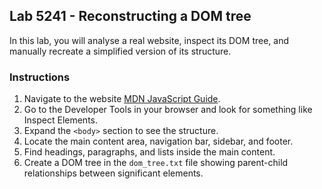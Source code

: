 ## Lab 5241 - Reconstructing a DOM tree
In this lab, you will analyse a real website, inspect its DOM tree, and manually recreate a simplified version of its structure.
### Instructions
1. Navigate to the website [MDN JavaScript Guide](https://developer.mozilla.org/en-US/docs/Web/JavaScript/Guide).
2. Go to the Developer Tools in your browser and look for something like Inspect Elements.
3. Expand the `<body>` section to see the structure.
4. Locate the main content area, navigation bar, sidebar, and footer.
5. Find headings, paragraphs, and lists inside the main content.
6. Create a DOM tree in the `dom_tree.txt` file showing parent-child relationships between significant elements.